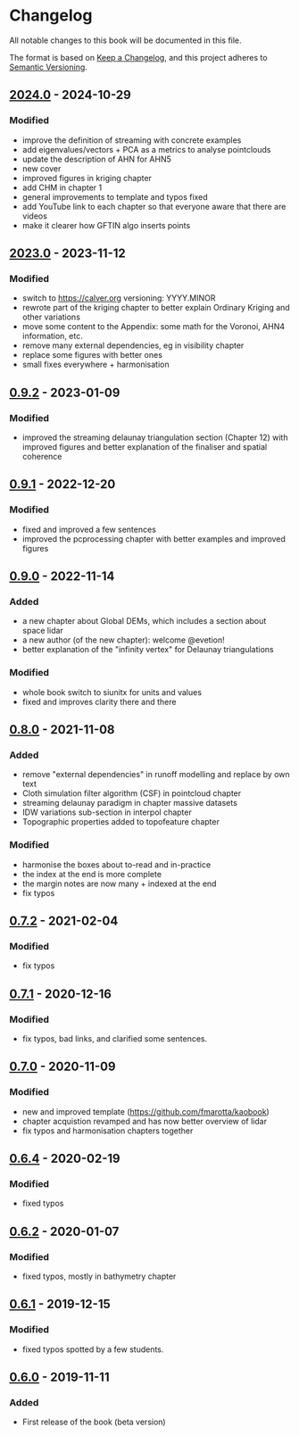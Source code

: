 

# Changelog

All notable changes to this book will be documented in this file.

The format is based on [Keep a Changelog](https://keepachangelog.com/en/1.0.0/),
and this project adheres to [Semantic Versioning](https://semver.org/spec/v2.0.0.html).


## [2024.0] - 2024-10-29
### Modified
- improve the definition of streaming with concrete examples
- add eigenvalues/vectors + PCA as a metrics to analyse pointclouds
- update the description of AHN for AHN5
- new cover
- improved figures in kriging chapter
- add CHM in chapter 1
- general improvements to template and typos fixed
- add YouTube link to each chapter so that everyone aware that there are videos
- make it clearer how GFTIN algo inserts points


## [2023.0] - 2023-11-12
### Modified
- switch to https://calver.org versioning: YYYY.MINOR
- rewrote part of the kriging chapter to better explain Ordinary Kriging and other variations
- move some content to the Appendix: some math for the Voronoi, AHN4 information, etc.
- remove many external dependencies, eg in visibility chapter
- replace some figures with better ones
- small fixes everywhere + harmonisation


## [0.9.2] - 2023-01-09
### Modified
  - improved the streaming delaunay triangulation section (Chapter 12) with improved figures and better explanation of the finaliser and spatial coherence


## [0.9.1] - 2022-12-20
### Modified
  - fixed and improved a few sentences
  - improved the pcprocessing chapter with better examples and improved figures


## [0.9.0] - 2022-11-14
### Added
  - a new chapter about Global DEMs, which includes a section about space lidar
  - a new author (of the new chapter): welcome @evetion!
  - better explanation of the "infinity vertex" for Delaunay triangulations
### Modified
  - whole book switch to siunitx for units and values
  - fixed and improves clarity there and there  


## [0.8.0] - 2021-11-08
### Added
  - remove "external dependencies" in runoff modelling and replace by own text
  - Cloth simulation filter algorithm (CSF) in pointcloud chapter
  - streaming delaunay paradigm in chapter massive datasets
  - IDW variations sub-section in interpol chapter
  - Topographic properties added to topofeature chapter
### Modified
  - harmonise the boxes about to-read and in-practice
  - the index at the end is more complete
  - the margin notes are now many + indexed at the end
  - fix typos

## [0.7.2] - 2021-02-04
### Modified
- fix typos

## [0.7.1] - 2020-12-16
### Modified
  - fix typos, bad links, and clarified some sentences.


## [0.7.0] - 2020-11-09
### Modified
  - new and improved template (https://github.com/fmarotta/kaobook)
  - chapter acquistion revamped and has now better overview of lidar
  - fix typos and harmonisation chapters together

## [0.6.4] - 2020-02-19
### Modified
  - fixed typos

## [0.6.2] - 2020-01-07
### Modified
  - fixed typos, mostly in bathymetry chapter

## [0.6.1] - 2019-12-15
### Modified
  - fixed typos spotted by a few students.

## [0.6.0] - 2019-11-11
### Added
  - First release of the book (beta version)


[2024.0]: https://github.com/tudelft3d/terrainbook/compare/2023.0...2024.0
[2023.0]: https://github.com/tudelft3d/terrainbook/compare/0.9.2...2023.0
[0.9.2]: https://github.com/tudelft3d/terrainbook/compare/0.9.1...0.9.2
[0.9.1]: https://github.com/tudelft3d/terrainbook/compare/0.9.0...0.9.1
[0.9.0]: https://github.com/tudelft3d/terrainbook/compare/0.8.0...0.9.0
[0.8.0]: https://github.com/tudelft3d/terrainbook/compare/0.7.2...0.8.0
[0.7.2]: https://github.com/tudelft3d/terrainbook/compare/0.7.1...0.7.2
[0.7.1]: https://github.com/tudelft3d/terrainbook/compare/0.7.0...0.7.1
[0.7.0]: https://github.com/tudelft3d/terrainbook/compare/0.6.4...0.7.0
[0.6.4]: https://github.com/tudelft3d/terrainbook/compare/0.6.2...0.6.4
[0.6.2]: https://github.com/tudelft3d/terrainbook/compare/0.6.1...0.6.2
[0.6.1]: https://github.com/tudelft3d/terrainbook/compare/0.6.0...0.6.1
[0.6.0]: https://github.com/tudelft3d/terrainbook/releases/0.6.0
